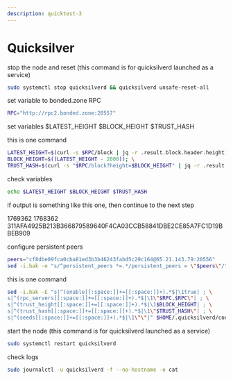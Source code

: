 ```yaml
---
description: quicktest-3
---
```


# Quicksilver

stop the node and reset (this command is for quicksilverd launched as a service)

```bash
sudo systemctl stop quicksilverd && quicksilverd unsafe-reset-all
```

set variable to bonded.zone RPC

```bash
RPC="http://rpc2.bonded.zone:20557"
```

set variables $LATEST\_HEIGHT $BLOCK\_HEIGHT $TRUST\_HASH

this is one command

```bash
LATEST_HEIGHT=$(curl -s $RPC/block | jq -r .result.block.header.height); \
BLOCK_HEIGHT=$((LATEST_HEIGHT - 2000)); \
TRUST_HASH=$(curl -s "$RPC/block?height=$BLOCK_HEIGHT" | jq -r .result.block_id.hash)
```

check variables

```bash
echo $LATEST_HEIGHT $BLOCK_HEIGHT $TRUST_HASH
```

if output is something like this one, then continue to the next step

1769362 1768362 311AFA4925B213B366879589640F4CA03CCB58841DBE2CE85A7FC1D19BBEB909

configure persistent peers

```bash
peers="cf8dbe09fca0cba81ed3b3b46243fabd5c29c164@65.21.143.79:20556"
sed -i.bak -e "s/^persistent_peers *=.*/persistent_peers = \"$peers\"/" $HOME/.quicksilverd/config/config.toml
```

this is one command

```bash
sed -i.bak -E "s|^(enable[[:space:]]+=[[:space:]]+).*$|\1true| ; \
s|^(rpc_servers[[:space:]]+=[[:space:]]+).*$|\1\"$RPC,$RPC\"| ; \
s|^(trust_height[[:space:]]+=[[:space:]]+).*$|\1$BLOCK_HEIGHT| ; \
s|^(trust_hash[[:space:]]+=[[:space:]]+).*$|\1\"$TRUST_HASH\"| ; \
s|^(seeds[[:space:]]+=[[:space:]]+).*$|\1\"\"|" $HOME/.quicksilverd/config/config.toml
```

start the node (this command is for quicksilverd launched as a service)

```bash
sudo systemctl restart quicksilverd
```

check logs

```bash
sudo journalctl -u quicksilverd -f --no-hostname -o cat
```

